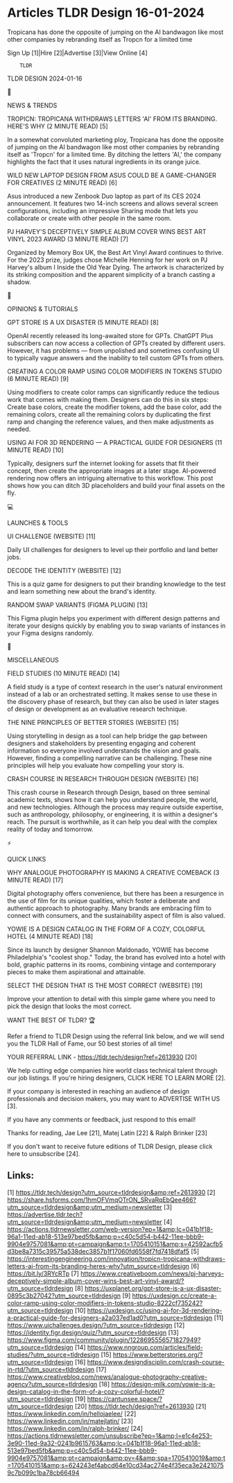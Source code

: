 # Articles TLDR Design 16-01-2024

Tropicana has done the opposite of jumping on the AI bandwagon like
most other companies by rebranding itself as Tropcn for a limited
time  

Sign Up [1]|Hire [2]|Advertise [3]|View Online [4] 

		TLDR 

TLDR DESIGN 2024-01-16

📱 

NEWS & TRENDS

 TROPICN: TROPICANA WITHDRAWS LETTERS 'AI' FROM ITS BRANDING. HERE'S
WHY (2 MINUTE READ) [5] 

 In a somewhat convoluted marketing ploy, Tropicana has done the
opposite of jumping on the AI bandwagon like most other companies by
rebranding itself as 'Tropcn' for a limited time. By ditching the
letters 'AI,' the company highlights the fact that it uses natural
ingredients in its orange juice. 

 WILD NEW LAPTOP DESIGN FROM ASUS COULD BE A GAME-CHANGER FOR
CREATIVES (2 MINUTE READ) [6] 

 Asus introduced a new Zenbook Duo laptop as part of its CES 2024
announcement. It features two 14-inch screens and allows several
screen configurations, including an impressive Sharing mode that lets
you collaborate or create with other people in the same room. 

 PJ HARVEY'S DECEPTIVELY SIMPLE ALBUM COVER WINS BEST ART VINYL 2023
AWARD (3 MINUTE READ) [7] 

 Organized by Memory Box UK, the Best Art Vinyl Award continues to
thrive. For the 2023 prize, judges chose Michelle Henning for her work
on PJ Harvey's album I Inside the Old Year Dying. The artwork is
characterized by its striking composition and the apparent simplicity
of a branch casting a shadow. 

🚀 

OPINIONS & TUTORIALS

 GPT STORE IS A UX DISASTER (5 MINUTE READ) [8] 

 OpenAI recently released its long-awaited store for GPTs. ChatGPT
Plus subscribers can now access a collection of GPTs created by
different users. However, it has problems — from unpolished and
sometimes confusing UI to typically vague answers and the inability to
tell custom GPTs from others. 

 CREATING A COLOR RAMP USING COLOR MODIFIERS IN TOKENS STUDIO (6
MINUTE READ) [9] 

 Using modifiers to create color ramps can significantly reduce the
tedious work that comes with making them. Designers can do this in six
steps: Create base colors, create the modifier tokens, add the base
color, add the remaining colors, create all the remaining colors by
duplicating the first ramp and changing the reference values, and then
make adjustments as needed. 

 USING AI FOR 3D RENDERING — A PRACTICAL GUIDE FOR DESIGNERS (11
MINUTE READ) [10] 

 Typically, designers surf the internet looking for assets that fit
their concept, then create the appropriate images at a later stage.
AI-powered rendering now offers an intriguing alternative to this
workflow. This post shows how you can ditch 3D placeholders and build
your final assets on the fly. 

💻 

LAUNCHES & TOOLS

 UI CHALLENGE (WEBSITE) [11] 

 Daily UI challenges for designers to level up their portfolio and
land better jobs. 

 DECODE THE IDENTITY (WEBSITE) [12] 

 This is a quiz game for designers to put their branding knowledge to
the test and learn something new about the brand's identity. 

 RANDOM SWAP VARIANTS (FIGMA PLUGIN) [13] 

 This Figma plugin helps you experiment with different design patterns
and iterate your designs quickly by enabling you to swap variants of
instances in your Figma designs randomly. 

🎁 

MISCELLANEOUS

 FIELD STUDIES (10 MINUTE READ) [14] 

 A field study is a type of context research in the user's natural
environment instead of a lab or an orchestrated setting. It makes
sense to use these in the discovery phase of research, but they can
also be used in later stages of design or development as an evaluative
research technique. 

 THE NINE PRINCIPLES OF BETTER STORIES (WEBSITE) [15] 

 Using storytelling in design as a tool can help bridge the gap
between designers and stakeholders by presenting engaging and coherent
information so everyone involved understands the vision and goals.
However, finding a compelling narrative can be challenging. These nine
principles will help you evaluate how compelling your story is. 

 CRASH COURSE IN RESEARCH THROUGH DESIGN (WEBSITE) [16] 

 This crash course in Research through Design, based on three seminal
academic texts, shows how it can help you understand people, the
world, and new technologies. Although the process may require outside
expertise, such as anthropology, philosophy, or engineering, it is
within a designer's reach. The pursuit is worthwhile, as it can help
you deal with the complex reality of today and tomorrow. 

⚡ 

QUICK LINKS

 WHY ANALOGUE PHOTOGRAPHY IS MAKING A CREATIVE COMEBACK (3 MINUTE
READ) [17] 

 Digital photography offers convenience, but there has been a
resurgence in the use of film for its unique qualities, which foster a
deliberate and authentic approach to photography. Many brands are
embracing film to connect with consumers, and the sustainability
aspect of film is also valued. 

 YOWIE IS A DESIGN CATALOG IN THE FORM OF A COZY, COLORFUL HOTEL (4
MINUTE READ) [18] 

 Since its launch by designer Shannon Maldonado, YOWIE has become
Philadelphia's "coolest shop." Today, the brand has evolved into a
hotel with bold, graphic patterns in its rooms, combining vintage and
contemporary pieces to make them aspirational and attainable. 

 SELECT THE DESIGN THAT IS THE MOST CORRECT (WEBSITE) [19] 

 Improve your attention to detail with this simple game where you need
to pick the design that looks the most correct. 

WANT THE BEST OF TLDR? 🏆

Refer a friend to TLDR Design using the referral link below, and we
will send you the TLDR Hall of Fame, our 50 best stories of all time!

YOUR REFERRAL LINK - https://tldr.tech/design?ref=2613930 [20]

 We help cutting edge companies hire world class technical talent
through our job listings. If you're hiring designers, CLICK HERE TO
LEARN MORE [2]. 

If your company is interested in reaching an audience of design
professionals and decision makers, you may want to ADVERTISE WITH US
[3]. 

If you have any comments or feedback, just respond to this email! 

Thanks for reading, 
Jae Lee [21], Matej Latin [22] & Ralph Brinker [23] 

If you don't want to receive future editions of TLDR Design,
please click here to unsubscribe [24]. 

 

Links:
------
[1] https://tldr.tech/design?utm_source=tldrdesign&amp;ref=2613930
[2] https://share.hsforms.com/1hmOFVmqOTrON_SRvaRqEbQee466?utm_source=tldrdesign&amp;utm_medium=newsletter
[3] https://advertise.tldr.tech?utm_source=tldrdesign&amp;utm_medium=newsletter
[4] https://actions.tldrnewsletter.com/web-version?ep=1&amp;lc=041b1f18-96a1-11ed-ab18-513e97bed5fb&amp;p=c40c5d54-b442-11ee-bbb9-9904e9757081&amp;pt=campaign&amp;t=1705410151&amp;s=42592acfb5d3be8a7315c39575a538dec3857b1f17060fd6558f7fd7418dfaf5
[5] https://interestingengineering.com/innovation/tropicn-tropicana-withdraws-letters-ai-from-its-branding-heres-why?utm_source=tldrdesign
[6] https://bit.ly/3RYcRTp
[7] https://www.creativeboom.com/news/pj-harveys-deceptively-simple-album-cover-wins-best-art-vinyl-award/?utm_source=tldrdesign
[8] https://uxplanet.org/gpt-store-is-a-ux-disaster-0895c3b27042?utm_source=tldrdesign
[9] https://uxdesign.cc/create-a-color-ramp-using-color-modifiers-in-tokens-studio-8222cf735242?utm_source=tldrdesign
[10] https://uxdesign.cc/using-ai-for-3d-rendering-a-practical-guide-for-designers-a2a037ed1ad0?utm_source=tldrdesign
[11] https://www.uichallenges.design/?utm_source=tldrdesign
[12] https://identity.figr.design/quiz/?utm_source=tldrdesign
[13] https://www.figma.com/community/plugin/1228695556571827949?utm_source=tldrdesign
[14] https://www.nngroup.com/articles/field-studies/?utm_source=tldrdesign
[15] https://www.betterstories.org/?utm_source=tldrdesign
[16] https://www.designdisciplin.com/crash-course-in-rtd/?utm_source=tldrdesign
[17] https://www.creativebloq.com/news/analogue-photography-creative-agency?utm_source=tldrdesign
[18] https://design-milk.com/yowie-is-a-design-catalog-in-the-form-of-a-cozy-colorful-hotel/?utm_source=tldrdesign
[19] https://cantunsee.space/?utm_source=tldrdesign
[20] https://tldr.tech/design?ref=2613930
[21] https://www.linkedin.com/in/hellojaelee/
[22] https://www.linkedin.com/in/matejlatin/
[23] https://www.linkedin.com/in/ralph-brinker/
[24] https://actions.tldrnewsletter.com/unsubscribe?ep=1&amp;l=e1c4e253-3e90-11ed-9a32-0241b9615763&amp;lc=041b1f18-96a1-11ed-ab18-513e97bed5fb&amp;p=c40c5d54-b442-11ee-bbb9-9904e9757081&amp;pt=campaign&amp;pv=4&amp;spa=1705410019&amp;t=1705410151&amp;s=624243ef4abcd64e10cd34ac274e4f35eca3e24210759c7b099c1ba78cb66494